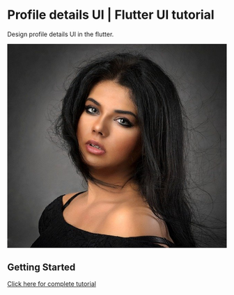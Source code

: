 # Profile details UI | Flutter UI tutorial

Design profile details UI in the flutter.

![](images/girl.jpg)

## Getting Started
[Click here for complete tutorial](https://warmodroid.xyz)
